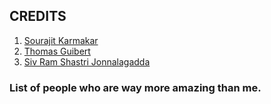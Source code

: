 ## CREDITS 
1. [Sourajit Karmakar](https://github.com/sourajitk)
2. [Thomas Guibert](https://github.com/thmsgbrt)
3. [Siv Ram Shastri Jonnalagadda](https://github.com/Prince-Shivaram)
### List of people who are way more amazing than me.
